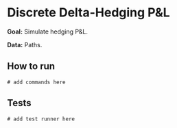 # Discrete Delta-Hedging P&L

**Goal:** Simulate hedging P&L.

**Data:** Paths.

## How to run

```
# add commands here
```

## Tests

```
# add test runner here
```
